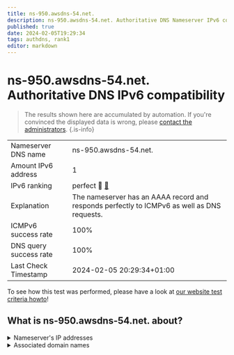 ```yaml
---
title: ns-950.awsdns-54.net.
description: ns-950.awsdns-54.net. Authoritative DNS Nameserver IPv6 compatibility
published: true
date: 2024-02-05T19:29:34
tags: authdns, rank1
editor: markdown
---
```


# ns-950.awsdns-54.net. Authoritative DNS IPv6 compatibility

> The results shown here are accumulated by automation. If you're convinced the displayed data is wrong, please [contact the administrators](/howto/chat). 
{.is-info}




|   |   |
| - | - |
| Nameserver DNS name | ns-950.awsdns-54.net.
| Amount IPv6 address | 1
| IPv6 ranking | perfect :1st_place_medal: [🔗](/howto/ranking) |
| Explanation | The nameserver has an AAAA record and responds perfectly to ICMPv6 as well as DNS requests. |
| ICMPv6 success rate | 100%|
| DNS query success rate | 100% |
| Last Check Timestamp | 2024-02-05 20:29:34+01:00 |

To see how this test was performed, please have a look at [our website test criteria howto](/howto/testcriteria/authdns)!


## What is ns-950.awsdns-54.net. about?




<details>
<summary>Nameserver's IP addresses</summary>

2600:9000:5303:b600::1

</details>



<details>
<summary>Associated domain names</summary>

www.purduepharma.com

</details>
